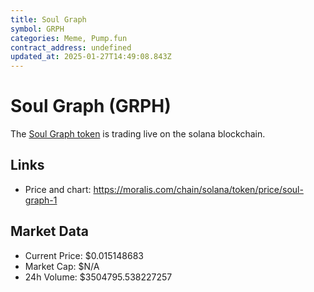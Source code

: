 ```yaml
---
title: Soul Graph
symbol: GRPH
categories: Meme, Pump.fun
contract_address: undefined
updated_at: 2025-01-27T14:49:08.843Z
---
```


# Soul Graph (GRPH)
The [Soul Graph token](https://moralis.com/chain/solana/token/price/soul-graph-1) is trading live on the solana blockchain.

## Links
- Price and chart: https://moralis.com/chain/solana/token/price/soul-graph-1

## Market Data
- Current Price: $0.015148683
- Market Cap: $N/A
- 24h Volume: $3504795.538227257
